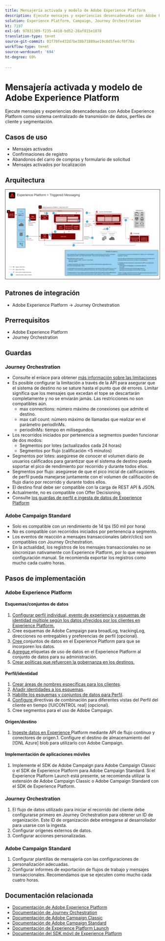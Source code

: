 ```yaml
---
title: Mensajería activada y modelo de Adobe Experience Platform
description: Ejecute mensajes y experiencias desencadenadas con Adobe Experience Platform como sistema centralizado de transmisión de datos, perfiles de cliente y segmentación.
solution: Experience Platform, Campaign, Journey Orchestration
kt: 7197
exl-id: 97831309-f235-4418-bd52-28af815e1878
translation-type: tm+mt
source-git-commit: 01f70fe432d7be38b71889ae19c0d5fe4cf0f78a
workflow-type: tm+mt
source-wordcount: '694'
ht-degree: 69%

---
```


# Mensajería activada y modelo de Adobe Experience Platform

Ejecute mensajes y experiencias desencadenadas con Adobe Experience Platform como sistema centralizado de transmisión de datos, perfiles de cliente y segmentación.

## Casos de uso

* Mensajes activados
* Confirmaciones de registro
* Abandonos del carro de compras y formulario de solicitud
* Mensajes activados por localización

## Arquitectura

<img src="assets/triggered.svg" alt="Arquitectura de referencia para el modelo de mensajería activada y Adobe Experience Platform" style="border:1px solid #4a4a4a" />

## Patrones de integración

* Adobe Experience Platform -> Journey Orchestration

## Prerrequisitos

* Adobe Experience Platform
* Journey Orchestration

## Guardas

### Journey Orchestration

* Consulte el enlace para obtener [más información sobre las limitaciones](https://experienceleague.adobe.com/docs/journeys/using/starting-with-journeys/limitations.html?lang=es#starting-with-journeys)
* Es posible configurar la limitación a través de la API para asegurar que el sistema de destino no se sature hasta el punto que dé errores. Limitar significa que los mensajes que excedan el tope se descartarán completamente y no se enviarán jamás. Las restricciones no son compatibles aún.
   * max connections: número máximo de conexiones que admite el destino.
   * max call count: número máximo de llamadas que realizar en el parámetro periodInMs.
   * periodInMs: tiempo en milisegundos.
* Los recorridos iniciados por pertenencia a segmentos pueden funcionar de dos modos:
   * Segmentos por lotes (actualizados cada 24 horas)
   * Segmentos por flujo (calificación &lt;5 minutos)
* Segmentos por lotes: asegúrese de conocer el volumen diario de usuarios calificados para garantizar que el sistema de destino pueda soportar el pico de rendimiento por recorrido y durante todos ellos.
* Segmentos por flujo: asegúrese de que el pico inicial de calificaciones de perfil pueda manejarse juntamente con el volumen de calificación de flujo diario por recorrido y durante todos ellos.
* El destino final debe ser compatible con la carga de REST API &amp; JSON.
* Actualmente, no es compatible con Offer Decisioning.
* Consulte [los guardas de perfil e ingesta de datos de Experience Platform](https://experienceleague.adobe.com/docs/experience-platform/profile/guardrails.html?lang=es)

### Adobe Campaign Standard

* Solo es compatible con un rendimiento de 14 tps (50 mil por hora)
* No es compatible con recorridos iniciados por pertenencia a segmento.
* Los eventos de reacción a mensajes transaccionales (abrir/clics) son compatibles con Journey Orchestration.
* En la actualidad, los registros de los mensajes transaccionales no se sincronizan nativamente con Experience Platform, por lo que requieren configuración manual. Se recomienda exportar los registros como mucho cada cuatro horas.


## Pasos de implementación

### Adobe Experience Platform

#### Esquemas/conjuntos de datos

1. [Configurar perfil individual, evento de experiencia y esquemas de identidad múltiple según los datos ofrecidos por los clientes en Experience Platform.](https://experienceleague.adobe.com/docs/platform-learn/tutorials/schemas/create-a-schema.html)
1. Cree esquemas de Adobe Campaign para broadLog, trackingLog, direcciones no entregables y preferencias de perfil (opcional).
1. [Cree ](https://experienceleague.adobe.com/docs/platform-learn/tutorials/data-ingestion/create-datasets-and-ingest-data.html) conjuntos de datos en el Experience Platform para que se incorporen los datos.
1. [Agregue ](https://experienceleague.adobe.com/docs/platform-learn/tutorials/data-governance/classify-data-using-governance-labels.html) etiquetas de uso de datos en el Experience Platform al conjunto de datos para su administración.
1. [Crear políticas que refuercen la gobernanza en los destinos.](https://experienceleague.adobe.com/docs/platform-learn/tutorials/data-governance/create-data-usage-policies.html)

#### Perfil/identidad

1. [Crear áreas de nombres específicas para los clientes](https://experienceleague.adobe.com/docs/platform-learn/tutorials/identities/label-ingest-and-verify-identity-data.html).
1. [Añadir identidades a los esquemas](https://experienceleague.adobe.com/docs/platform-learn/tutorials/identities/label-ingest-and-verify-identity-data.html).
1. [Habilite los esquemas y conjuntos de datos para Perfil](https://experienceleague.adobe.com/docs/platform-learn/tutorials/profiles/bring-data-into-the-real-time-customer-profile.html).
1. [Configure ](https://experienceleague.adobe.com/docs/platform-learn/tutorials/profiles/create-merge-policies.html) directivas de combinación para diferentes vistas del Perfil del cliente en tiempo  [!UICONTROL real]  (opcional).
1. Cree segmentos para el uso de Adobe Campaign.

#### Origen/destino

1. [Ingeste datos en Experience ](https://experienceleague.adobe.com/?recommended=ExperiencePlatform-D-1-2020.1.dataingestion) Platform mediante API de flujo continuo y conectores de origen.1. Configure el destino de almacenamiento del  [!DNL Azure] blob para utilizarlo con Adobe Campaign.

#### Implementación de aplicaciones móviles

1. Implemente el SDK de Adobe Campaign para Adobe Campaign Classic o el SDK de Experience Platform para Adobe Campaign Standard. Si el Experience Platform Launch está presente, se recomienda utilizar la extensión de Adobe Campaign Classic o Adobe Campaign Standard con el SDK de Experience Platform.


### Journey Orchestration

1. El flujo de datos utilizado para iniciar el recorrido del cliente debe configurarse primero en Journey Orchestration para obtener un ID de organización. Este ID de organización debe entregarse al desarrollador para usarse con la ingesta.
1. Configurar orígenes externos de datos.
1. Configurar acciones personalizadas.

### Adobe Campaign Standard

1. Configurar plantillas de mensajería con las configuraciones de personalización adecuadas.
1. Configurar informes de exportación de flujos de trabajo y mensajes transaccionales. Recomendamos que se ejecuten como mucho cada cuatro horas.


## Documentación relacionada

* [Documentación de Adobe Experience Platform](https://experienceleague.adobe.com/docs/experience-platform.html?lang=es)
* [Documentación de Journey Orchestration](https://experienceleague.adobe.com/docs/journey-orchestration.html?lang=es)
* [Documentación de Adobe Campaign Classic](https://experienceleague.adobe.com/docs/campaign-classic.html?lang=es)
* [Documentación de Adobe Campaign Standard](https://experienceleague.adobe.com/docs/campaign-standard.html?lang=es)
* [Documentación de Experience Platform Launch](https://experienceleague.adobe.com/docs/launch.html?lang=es)
* [Documentación del SDK móvil de Experience Platform](https://experienceleague.adobe.com/docs/mobile.html?lang=es)
